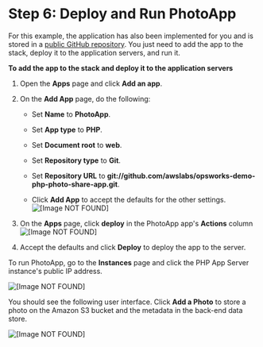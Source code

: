 # Step 6: Deploy and Run PhotoApp<a name="using-s3-run"></a>

For this example, the application has also been implemented for you and is stored in a [public GitHub repository](https://github.com/amazonwebservices/opsworks-demo-php-photo-share-app)\. You just need to add the app to the stack, deploy it to the application servers, and run it\. 

**To add the app to the stack and deploy it to the application servers**

1. Open the **Apps** page and click **Add an app**\.

1. On the **Add App** page, do the following:

   + Set **Name** to **PhotoApp**\.

   + Set **App type** to **PHP**\.

   + Set **Document root** to **web**\.

   + Set **Repository type** to **Git**\.

   + Set **Repository URL** to **git://github\.com/awslabs/opsworks\-demo\-php\-photo\-share\-app\.git**\.

   + Click **Add App** to accept the defaults for the other settings\.  
![\[Image NOT FOUND\]](http://docs.aws.amazon.com/opsworks/latest/userguide/images/photoapp_walkthrough_app.png)

1. On the **Apps** page, click **deploy** in the PhotoApp app's **Actions** column  
![\[Image NOT FOUND\]](http://docs.aws.amazon.com/opsworks/latest/userguide/images/photoapp_walkthrough_deploy.png)

1. Accept the defaults and click **Deploy** to deploy the app to the server\.

To run PhotoApp, go to the **Instances** page and click the PHP App Server instance's public IP address\.

![\[Image NOT FOUND\]](http://docs.aws.amazon.com/opsworks/latest/userguide/images/photoapp_walkthrough_run.png)

You should see the following user interface\. Click **Add a Photo** to store a photo on the Amazon S3 bucket and the metadata in the back\-end data store\.

![\[Image NOT FOUND\]](http://docs.aws.amazon.com/opsworks/latest/userguide/images/photoapp_walkthrough_ui.png)